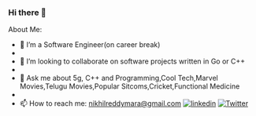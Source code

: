 ### Hi there 👋

About Me:

- 🔭 I’m a Software Engineer(on career break)
- 
- 👯 I’m looking to collaborate on software projects written in Go or C++
- 
- 💬 Ask me about 5g, C++ and Programming,Cool Tech,Marvel Movies,Telugu Movies,Popular Sitcoms,Cricket,Functional Medicine
- 
- 📫 How to reach me: nikhilreddymara@gmail.com [![linkedin][linkedin-badge]][linkedin] [![Twitter][twitter-badge]][Twitter]




[twitter-badge]: https://img.shields.io/twitter/url?label=@nikhilreddymara&style=social&url=https%3A%2F%2Ftwitter.com%2Fnikhilreddymara
[Twitter]: https://twitter.com/nikhilreddymara

[linkedin-badge]: https://img.shields.io/badge/linkedin-%230077B5.svg?&logoColor=white&logo=linkedin&style=flat
[linkedin]: https://www.linkedin.com/in/nikhil-mara-773844b1/


